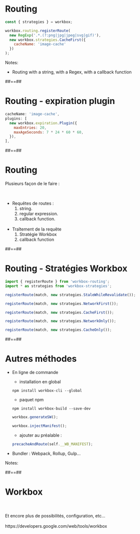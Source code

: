 <!-- .slide: class="with-code" data-background="#fb8c00" -->

# Routing

<!-- .element: style="color:white" -->

```javascript
const { strategies } = workbox;
```

<!-- .element: class="big-code" -->

```javascript
workbox.routing.registerRoute(
  new RegExp('.*.(?:png|jpg|jpeg|svg|gif)'),
  new workbox.strategies.CacheFirst({
    cacheName: 'image-cache'
  })
);
```

<!-- .element: class="big-code" -->

Notes:

- Routing with a string, with a Regex, with a callback function

##==##

<!-- .slide: class="with-code" data-background="#fb8c00" -->

# Routing - expiration plugin

<!-- .element: style="color:white" -->

```javascript
cacheName: 'image-cache',
plugins: [
  new workbox.expiration.Plugin({
    maxEntries: 20,
    maxAgeSeconds: 7 * 24 * 60 * 60,
  }),
],
```

<!-- .element: class="big-code" -->

##==##

# Routing

Plusieurs façon de le faire :
<br><br><br>

- Requêtes de routes :
  1. string.
  2. regular expression.
  3. callback function.
     <br><br>
- Traîtement de la requête
  1. Stratégie Workbox
  2. callback function

##==##

<!-- .slide: class="with-code" data-background="#fb8c00" -->

# Routing - Stratégies Workbox

<!-- .element: style="color:white" -->

```javascript
import { registerRoute } from 'workbox-routing';
import * as strategies from 'workbox-strategies';

registerRoute(match, new strategies.StaleWhileRevalidate());

registerRoute(match, new strategies.NetworkFirst());

registerRoute(match, new strategies.CacheFirst());

registerRoute(match, new strategies.NetworkOnly());

registerRoute(match, new strategies.CacheOnly());
```

<!-- .element: class="big-code" -->

##==##

# Autres méthodes

- En ligne de commande

  - installation en global

  ```
  npm install workbox-cli --global
  ```

    <!-- .element: class="big-code" -->

  - paquet npm

  ```
  npm install workbox-build --save-dev
  ```

  ```javascript
  workbox.generateSW();
  ```

    <!-- .element: class="big-code" -->

  ```javascript
  workbox.injectManifest();
  ```

    <!-- .element: class="big-code" -->

  - ajouter au préalable :

  ```javascript
  precacheAndRoute(self.__WB_MANIFEST);
  ```

    <!-- .element: class="big-code" -->

- Bundler : Webpack, Rollup, Gulp...

Notes:

##==##

<!-- .slide: class="with-code" data-background="#fb8c00" -->

# Workbox

<!-- .element: style="color:white" -->
<br />
<br />
Et encore plus de possibilités, configuration, etc...
<!-- .element: class="center" style="color:white"-->
<br />
<br />
https://developers.google.com/web/tools/workbox
<!-- .element: class="center"-->
